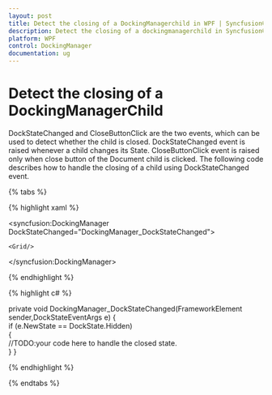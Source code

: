 ```yaml
---
layout: post
title: Detect the closing of a DockingManagerchild in WPF | Syncfusion®
description: Detect the closing of a dockingmanagerchild in Syncfusion® Essential Studio® WPF, its elements and more.
platform: WPF
control: DockingManager
documentation: ug
---
```


# Detect the closing of a DockingManagerChild

DockStateChanged and CloseButtonClick are the two events, which can be used to detect whether the child is closed. DockStateChanged event is raised whenever a child changes its State. CloseButtonClick event is raised only when close button of the Document child is clicked. The following code describes how to handle the closing of a child using DockStateChanged event.

{% tabs %}

{% highlight xaml %}

<syncfusion:DockingManager DockStateChanged="DockingManager_DockStateChanged">

	<Grid/>

</syncfusion:DockingManager>

{% endhighlight  %}

{% highlight c# %}

private void DockingManager_DockStateChanged(FrameworkElement sender,DockStateEventArgs e)
{     
   if (e.NewState == DockState.Hidden)     
   {        
   //TODO:your code here to handle the closed state.     
   }
}      

{% endhighlight  %}

{% endtabs %}

